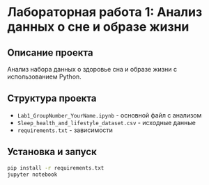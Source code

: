 # Лабораторная работа 1: Анализ данных о сне и образе жизни

## Описание проекта
Анализ набора данных о здоровье сна и образе жизни с использованием Python.

## Структура проекта
- `Lab1_GroupNumber_YourName.ipynb` - основной файл с анализом
- `Sleep_health_and_lifestyle_dataset.csv` - исходные данные
- `requirements.txt` - зависимости

## Установка и запуск
```bash
pip install -r requirements.txt
jupyter notebook